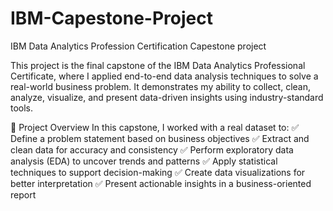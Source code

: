 # IBM-Capestone-Project
IBM Data Analytics Profession Certification Capestone project

This project is the final capstone of the IBM Data Analytics Professional Certificate, where I applied end-to-end data analysis techniques to solve a real-world business problem. It demonstrates my ability to collect, clean, analyze, visualize, and present data-driven insights using industry-standard tools.

📌 Project Overview
In this capstone, I worked with a real dataset to:
✅ Define a problem statement based on business objectives
✅ Extract and clean data for accuracy and consistency
✅ Perform exploratory data analysis (EDA) to uncover trends and patterns
✅ Apply statistical techniques to support decision-making
✅ Create data visualizations for better interpretation
✅ Present actionable insights in a business-oriented report
